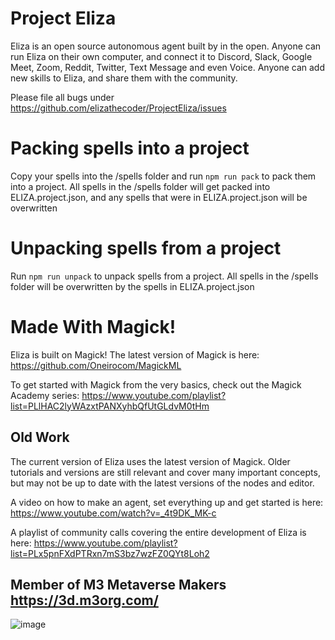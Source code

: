 # Project Eliza
Eliza is an open source autonomous agent built by in the open. Anyone can run Eliza on their own computer, and connect it to Discord, Slack, Google Meet, Zoom, Reddit, Twitter, Text Message and even Voice. Anyone can add new skills to Eliza, and share them with the community.

Please file all bugs under https://github.com/elizathecoder/ProjectEliza/issues

# Packing spells into a project
Copy your spells into the /spells folder and run `npm run pack` to pack them into a project.
All spells in the /spells folder will get packed into ELIZA.project.json, and any spells that were in ELIZA.project.json will be overwritten

# Unpacking spells from a project
Run `npm run unpack` to unpack spells from a project.
All spells in the /spells folder will be overwritten by the spells in ELIZA.project.json

# Made With Magick!

Eliza is built on Magick! The latest version of Magick is here: https://github.com/Oneirocom/MagickML

To get started with Magick from the very basics, check out the Magick Academy series: https://www.youtube.com/playlist?list=PLlHAC2lyWAzxtPANXyhbQfUtGLdvM0tHm

## Old Work

The current version of Eliza uses the latest version of Magick. Older tutorials and versions are still relevant and cover many important concepts, but may not be up to date with the latest versions of the nodes and editor.

A video on how to make an agent, set everything up and get started is here:
https://www.youtube.com/watch?v=_4t9DK_MK-c

A playlist of community calls covering the entire development of Eliza is here: https://www.youtube.com/playlist?list=PLx5pnFXdPTRxn7mS3bz7wzFZ0QYt8Loh2

## Member of M3 Metaverse Makers https://3d.m3org.com/
![image](https://user-images.githubusercontent.com/64185677/173713393-45a998e7-e8f1-4a31-afd9-b2d4f8fa3af9.png)
